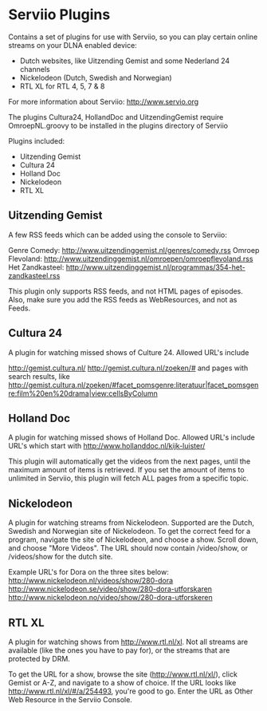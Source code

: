 Serviio Plugins
====

Contains a set of plugins for use with Serviio, so you can play certain online streams on your DLNA enabled device:
- Dutch websites, like Uitzending Gemist and some Nederland 24 channels
- Nickelodeon (Dutch, Swedish and Norwegian)
- RTL XL for RTL 4, 5, 7 & 8

For more information about Serviio: http://www.servio.org

The plugins Cultura24, HollandDoc and UitzendingGemist require OmroepNL.groovy to be installed in the plugins directory of Serviio

Plugins included:

* Uitzending Gemist
* Cultura 24
* Holland Doc
* Nickelodeon
* RTL XL

## Uitzending Gemist

A few RSS feeds which can be added using the console to Serviio:

Genre Comedy: http://www.uitzendinggemist.nl/genres/comedy.rss 
Omroep Flevoland: http://www.uitzendinggemist.nl/omroepen/omroepflevoland.rss 
Het Zandkasteel: http://www.uitzendinggemist.nl/programmas/354-het-zandkasteel.rss
 
This plugin only supports RSS feeds, and not HTML pages of episodes. Also, make sure you add the RSS feeds as WebResources, and not as Feeds.

## Cultura 24

A plugin for watching missed shows of Culture 24. Allowed URL's include

http://gemist.cultura.nl/
http://gemist.cultura.nl/zoeken/#
and pages with search results, like
http://gemist.cultura.nl/zoeken/#facet_pomsgenre:literatuur|facet_pomsgenre:film%20en%20drama|view:cellsByColumn

## Holland Doc

A plugin for watching missed shows of Holland Doc. Allowed URL's include URL's which start with 
http://www.hollanddoc.nl/kijk-luister/

This plugin will automatically get the videos from the next pages, until the maximum amount of items is retrieved. If you set the amount of items to unlimited in Serviio, this plugin will fetch ALL pages from a specific topic.

## Nickelodeon

A plugin for watching streams from Nickelodeon. Supported are the Dutch, Swedish and Norwegian site of Nickelodeon. To get the correct feed for a program, navigate the site of Nickelodeon, and choose a show. Scroll down, and choose "More Videos". The URL should now contain /video/show, or /videos/show for the dutch site. 

Example URL's for Dora on the three sites below:
http://www.nickelodeon.nl/videos/show/280-dora
http://www.nickelodeon.se/video/show/280-dora-utforskaren
http://www.nickelodeon.no/video/show/280-dora-utforskeren

## RTL XL

A plugin for watching shows from http://www.rtl.nl/xl. Not all streams are available (like the ones you have to pay for), or the streams that are protected by DRM. 

To get the URL for a show, browse the site (http://www.rtl.nl/xl/), click Gemist or A-Z, and navigate to a show of choice. If the URL looks like http://www.rtl.nl/xl/#/a/254493, you're good to go. Enter the URL as Other Web Resource in the Serviio Console.

